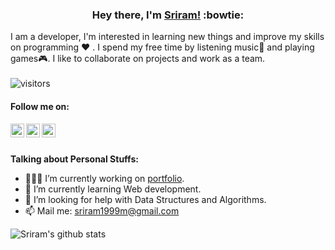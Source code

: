 ### <div align='center'>Hey there, I'm [Sriram!](https://github.com/sriram-24) :bowtie: </div>

I am a developer, I'm interested in learning new things and improve my skills on programming :heart: . I spend my free time by listening music:musical_score: and playing games:video_game:. I like to collaborate on projects and work as a team. 
<br /><br />
![visitors](https://visitor-badge.laobi.icu/badge?page_id=sriram-24.sriram-24)
<br />
#### Follow me on:
<a href="https://www.linkedin.com/">
  <img align="left" alt="Sriram's LinkdeIN" width="22px" src="https://raw.githubusercontent.com/gauravghongde/social-icons/master/SVG/Color/LinkedIN.svg" />
</a>
<a href="https://www.instagram.com/the_kings._.man_/">
  <img align="left" alt="Sriram's Instagram" width="22px" src="https://raw.githubusercontent.com/gauravghongde/social-icons/master/SVG/Color/Instagram.svg" />
</a>
<a href="https://www.codepen.io/sriram-24">
  <img align="left" alt="Sriram's codepen" width="22px" src="https://raw.githubusercontent.com/gauravghongde/social-icons/master/SVG/Color/Codeopen.svg" />
</a>

<br />
<br />

**Talking about Personal Stuffs:**

- 👨🏽‍💻 I’m currently working on [portfolio]([https://github.com/sriram-24/next-note-app](https://github.com/sriram-24/portfolio)).
- 🌱 I’m currently learning Web development.
- 🤔 I’m looking for help with Data Structures and Algorithms.
- 📫 Mail me: [sriram1999m@gmail.com](https://mail.google.com/mail/?view=cm&fs=1&to=sriram1999m@gmail.com)

![Sriram's github stats](https://github-readme-stats.vercel.app/api?username=sriram-24&show_icons=true&title_color=fff&icon_color=79ff97&text_color=9f9f9f&bg_color=151515)
<br />

